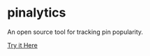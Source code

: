 pinalytics
==========

An open source tool for tracking pin popularity. 

[Try it Here](http://pinalytics.heroku.com/ "Pinalytics")
